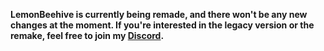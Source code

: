 **LemonBeehive is currently being remade, and there won't be any new changes at the moment. If you're interested in the legacy version or the remake, feel free to join my [Discord](https://discord.com/invite/HmTSjUdspP).**
